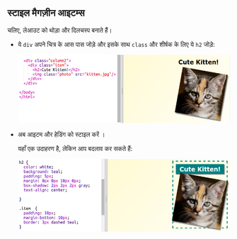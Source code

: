 ## स्टाइल मैगज़ीन आइटम्स

चलिए, लेआउट को थोड़ा और दिलचस्प बनाते हैं।

+ ये `div` अपने चित्र के आस पास जोड़े और इसके साथ `class` और शीर्षक के लिए ये `h2` जोड़े:
    
    ![स्क्रीनशॉट](images/magazine-item.png)

+ अब आइटम और हेडिंग को स्टाइल करें ।
    
    यहाँ एक उदाहरण है, लेकिन आप बदलाव कर सकते हैं:
    
    ![स्क्रीनशॉट](images/magazine-item-style.png)